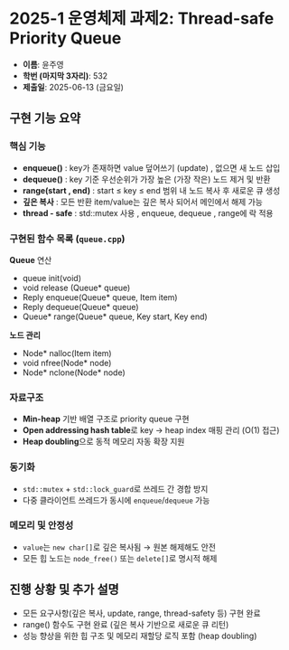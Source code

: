# 2025-1 운영체제 과제2: Thread-safe Priority Queue

- **이름**: 윤주영  
- **학번 (마지막 3자리)**: 532  
- **제출일**: 2025-06-13 (금요일)


## 구현 기능 요약

### 핵심 기능
- **enqueue()** : key가 존재하면 value 덮어쓰기 (update) , 없으면 새 노드 삽입
- **dequeue()** : key 기준 우선순위가 가장 높은 (가장 작은) 노드 제거 및 반환
- **range(start , end)** : start ≤ key ≤ end 범위 내 노드 복사 후 새로운 큐 생성
- **깊은 복사** : 모든 반환 item/value는 깊은 복사 되어서 메인에서 해제 가능
- **thread - safe** : std::mutex 사용 , enqueue, dequeue , range에 락 적용

### 구현된 함수 목록 (`queue.cpp`)
**Queue** 연산
- queue init(void)
- void release (Queue* queue)
- Reply enqueue(Queue* queue, Item item)
- Reply dequeue(Queue* queue)
- Queue* range(Queue* queue, Key start, Key end)

**노드 관리**
- Node* nalloc(Item item)
- void nfree(Node* node)
- Node* nclone(Node* node)

### 자료구조
- **Min-heap** 기반 배열 구조로 priority queue 구현
- **Open addressing hash table**로 key → heap index 매핑 관리 (O(1) 접근)
- **Heap doubling**으로 동적 메모리 자동 확장 지원

### 동기화
- `std::mutex` + `std::lock_guard`로 쓰레드 간 경합 방지
- 다중 클라이언트 쓰레드가 동시에 `enqueue`/`dequeue` 가능

### 메모리 및 안정성
-  `value`는 `new char[]`로 깊은 복사됨 → 원본 해제해도 안전
- 모든 힙 노드는 `node_free()` 또는 `delete[]`로 명시적 해제

## 진행 상황 및 추가 설명

- 모든 요구사항(깊은 복사, update, range, thread-safety 등) 구현 완료
- range() 함수도 구현 완료 (깊은 복사 기반으로 새로운 큐 리턴)
- 성능 향상을 위한 힙 구조 및 메모리 재할당 로직 포함 (heap doubling)



